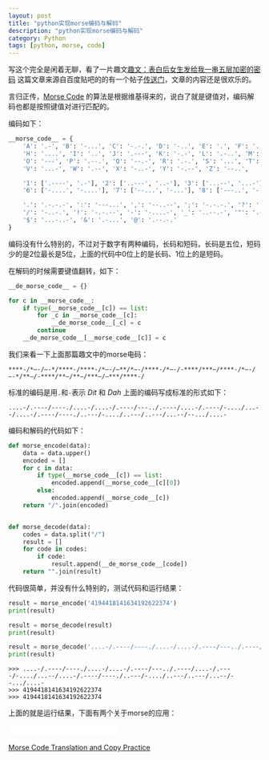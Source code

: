 ```yaml
---
layout: post
title: "python实现morse编码与解码"
description: "python实现morse编码与解码"
category: Python
tags: [python, morse, code]
---
```


写这个完全是闲着无聊，看了一片趣文[趣文：表白后女生发给我一串五层加密的密码](http://blog.jobbole.com/40628/?utm_source=rss&utm_medium=rss&utm_campaign=draft-created-on-20130531-at-1028-am) 这篇文章来源自百度贴吧的的有一个帖子[传送门](http://tieba.baidu.com/f?kz=529691897)，文章的内容还是很欢乐的。

言归正传，[Morse Code](http://zh.wikipedia.org/zh/%E6%91%A9%E5%B0%94%E6%96%AF%E7%94%B5%E7%A0%81) 的算法是根据维基得来的，说白了就是键值对，编码解码也都是按照键值对进行匹配的。

编码如下：

```python
__morse_code__ = {
    'A': '.-', 'B': '-...', 'C': '-.-.', 'D': '-..', 'E': '.', 'F': '..-.', 'G': '--.',
    'H': '....', 'I': '..', 'J': '.---', 'K': '-.-', 'L': '.-..', 'M': '--', 'N': '-.',
    'O': '---', 'P': '.--.', 'Q': '--.-', 'R': '.-.', 'S': '...', 'T': '-', 'U': '..-',
    'V': '...-', 'W': '.--', 'X': '-..-', 'Y': '-.--', 'Z': '--..',

    '1': ['.----', '.-'], '2': ['..---', '..-'], '3': ['...--', '...-'], '4': ['....-', '....-'], '5': ['.....', '.'],
    '6': ['-....', '-....'], '7': ['--...', '-...'], '8': ['---..', '-..'], '9': ['----.', '-.'], '0': ['-----', '-'],

    '.': '.-.-.-', ':': '---...', ',': '--..--', ';': '-.-.-.', '?': '..--..', '=': '-...-', "'": '.---.',
    '/': '-..-.', '!': '-.-.--', '-': '-....-', '_': '..--.-', '"': '.-..-.', '(': '-.--.', ')': '-.--.-',
    '$': '...-..-', '&': '.-...', '@': '.--.-.'
}
```

编码没有什么特别的，不过对于数字有两种编码，长码和短码，长码是五位，短码少的是2位最长是5位，上面的代码中0位上的是长码、1位上的是短码。

在解码的时候需要键值翻转，如下：

```python
__de_morse_code__ = {}

for c in __morse_code__:
    if type(__morse_code__[c]) == list:
        for _c in __morse_code__[c]:
            __de_morse_code__[_c] = c
        continue
    __de_morse_code__[__morse_code__[c]] = c
```

我们来看一下上面那篇趣文中的morse电码：

```
****-/*—-/—-*/****-/****-/*—-/—**/*—-/****-/*—-/-****/***–/****-/*—-/—-*/**—/-****/**—/**—/***–/–***/****-/
```

标准的编码是用`.`和`-`表示 *Dit* 和 *Dah* 上面的编码写成标准的形式如下：

```
....-/.----/----./....-/....-/.----/---../.----/....-/.----/-..../...--/....-/.----/----./..---/-..../..---/..---/...--/--.../....-
```

编码和解码的代码如下：

```python
def morse_encode(data):
    data = data.upper()
    encoded = []
    for c in data:
        if type(__morse_code__[c]) == list:
            encoded.append(__morse_code__[c][0])
        else:
            encoded.append(__morse_code__[c])
    return "/".join(encoded)


def morse_decode(data):
    codes = data.split("/")
    result = []
    for code in codes:
        if code:
            result.append(__de_morse_code__[code])
    return "".join(result)
```

代码很简单，并没有什么特别的，测试代码和运行结果：

```python
result = morse_encode('4194418141634192622374')
print(result)

result = morse_decode(result)
print(result)

result = morse_decode('....-/.----/----./....-/....-/.----/---../.----/....-/.----/-..../...--/....-/.----/----./..---/-..../..---/..---/...--/--.../....-')
print(result)
```

```pycon
>>> ....-/.----/----./....-/....-/.----/---../.----/....-/.----/-..../...--/....-/.----/----./..---/-..../..---/..---/...--/--.../....-
>>> 4194418141634192622374
>>> 4194418141634192622374
```

上面的就是运行结果，下面有两个关于morse的应用：

<iframe src="//zh.wikipedia.org/wiki/File:TVB_News_Theme_Song_Extract.ogg?embedplayer=yes" width="220" height="23" frameborder="0" webkitAllowFullScreen mozallowfullscreen allowFullScreen></iframe>

[Morse Code Translation and Copy Practice](http://www.omnicron.com/~ford/java/NMorse.html)